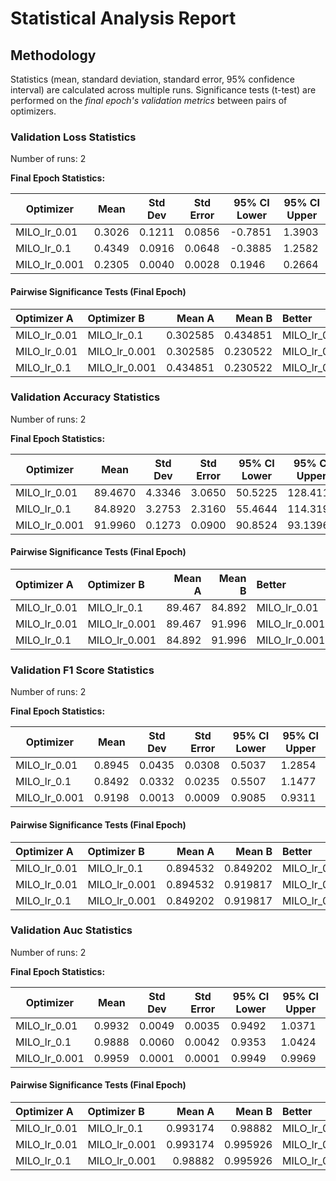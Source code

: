 # Statistical Analysis Report

## Methodology

Statistics (mean, standard deviation, standard error, 95% confidence interval) are calculated across multiple runs.
Significance tests (t-test) are performed on the *final epoch's validation metrics* between pairs of optimizers.

### Validation Loss Statistics

Number of runs: 2

**Final Epoch Statistics:**

| Optimizer | Mean | Std Dev | Std Error | 95% CI Lower | 95% CI Upper |
|-----------|------|---------|-----------|--------------|--------------|
| MILO_lr_0.01 | 0.3026 | 0.1211 | 0.0856 | -0.7851 | 1.3903 |
| MILO_lr_0.1 | 0.4349 | 0.0916 | 0.0648 | -0.3885 | 1.2582 |
| MILO_lr_0.001 | 0.2305 | 0.0040 | 0.0028 | 0.1946 | 0.2664 |

#### Pairwise Significance Tests (Final Epoch)

| Optimizer A   | Optimizer B   |   Mean A |   Mean B | Better        |   p-value | Significant   | Metric                |
|:--------------|:--------------|---------:|---------:|:--------------|----------:|:--------------|:----------------------|
| MILO_lr_0.01  | MILO_lr_0.1   | 0.302585 | 0.434851 | MILO_lr_0.01  |  0.350902 |               | final_validation_loss |
| MILO_lr_0.01  | MILO_lr_0.001 | 0.302585 | 0.230522 | MILO_lr_0.001 |  0.554474 |               | final_validation_loss |
| MILO_lr_0.1   | MILO_lr_0.001 | 0.434851 | 0.230522 | MILO_lr_0.001 |  0.194925 |               | final_validation_loss |

### Validation Accuracy Statistics

Number of runs: 2

**Final Epoch Statistics:**

| Optimizer | Mean | Std Dev | Std Error | 95% CI Lower | 95% CI Upper |
|-----------|------|---------|-----------|--------------|--------------|
| MILO_lr_0.01 | 89.4670 | 4.3346 | 3.0650 | 50.5225 | 128.4115 |
| MILO_lr_0.1 | 84.8920 | 3.2753 | 2.3160 | 55.4644 | 114.3196 |
| MILO_lr_0.001 | 91.9960 | 0.1273 | 0.0900 | 90.8524 | 93.1396 |

#### Pairwise Significance Tests (Final Epoch)

| Optimizer A   | Optimizer B   |   Mean A |   Mean B | Better        |   p-value | Significant   | Metric                    |
|:--------------|:--------------|---------:|---------:|:--------------|----------:|:--------------|:--------------------------|
| MILO_lr_0.01  | MILO_lr_0.1   |   89.467 |   84.892 | MILO_lr_0.01  |  0.363515 |               | final_validation_accuracy |
| MILO_lr_0.01  | MILO_lr_0.001 |   89.467 |   91.996 | MILO_lr_0.001 |  0.560756 |               | final_validation_accuracy |
| MILO_lr_0.1   | MILO_lr_0.001 |   84.892 |   91.996 | MILO_lr_0.001 |  0.200167 |               | final_validation_accuracy |

### Validation F1 Score Statistics

Number of runs: 2

**Final Epoch Statistics:**

| Optimizer | Mean | Std Dev | Std Error | 95% CI Lower | 95% CI Upper |
|-----------|------|---------|-----------|--------------|--------------|
| MILO_lr_0.01 | 0.8945 | 0.0435 | 0.0308 | 0.5037 | 1.2854 |
| MILO_lr_0.1 | 0.8492 | 0.0332 | 0.0235 | 0.5507 | 1.1477 |
| MILO_lr_0.001 | 0.9198 | 0.0013 | 0.0009 | 0.9085 | 0.9311 |

#### Pairwise Significance Tests (Final Epoch)

| Optimizer A   | Optimizer B   |   Mean A |   Mean B | Better        |   p-value | Significant   | Metric                    |
|:--------------|:--------------|---------:|---------:|:--------------|----------:|:--------------|:--------------------------|
| MILO_lr_0.01  | MILO_lr_0.1   | 0.894532 | 0.849202 | MILO_lr_0.01  |  0.369209 |               | final_validation_f1_score |
| MILO_lr_0.01  | MILO_lr_0.001 | 0.894532 | 0.919817 | MILO_lr_0.001 |  0.561949 |               | final_validation_f1_score |
| MILO_lr_0.1   | MILO_lr_0.001 | 0.849202 | 0.919817 | MILO_lr_0.001 |  0.204031 |               | final_validation_f1_score |

### Validation Auc Statistics

Number of runs: 2

**Final Epoch Statistics:**

| Optimizer | Mean | Std Dev | Std Error | 95% CI Lower | 95% CI Upper |
|-----------|------|---------|-----------|--------------|--------------|
| MILO_lr_0.01 | 0.9932 | 0.0049 | 0.0035 | 0.9492 | 1.0371 |
| MILO_lr_0.1 | 0.9888 | 0.0060 | 0.0042 | 0.9353 | 1.0424 |
| MILO_lr_0.001 | 0.9959 | 0.0001 | 0.0001 | 0.9949 | 0.9969 |

#### Pairwise Significance Tests (Final Epoch)

| Optimizer A   | Optimizer B   |   Mean A |   Mean B | Better        |   p-value | Significant   | Metric               |
|:--------------|:--------------|---------:|---------:|:--------------|----------:|:--------------|:---------------------|
| MILO_lr_0.01  | MILO_lr_0.1   | 0.993174 | 0.98882  | MILO_lr_0.01  |  0.510914 |               | final_validation_auc |
| MILO_lr_0.01  | MILO_lr_0.001 | 0.993174 | 0.995926 | MILO_lr_0.001 |  0.572015 |               | final_validation_auc |
| MILO_lr_0.1   | MILO_lr_0.001 | 0.98882  | 0.995926 | MILO_lr_0.001 |  0.34061  |               | final_validation_auc |

